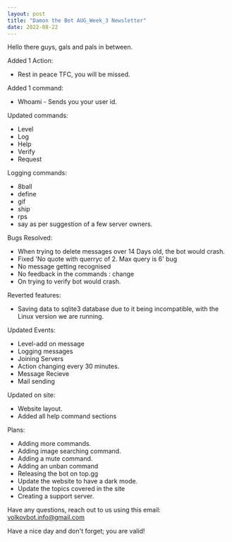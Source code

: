 ```yaml
---
layout: post
title: "Damon the Bot AUG_Week_3 Newsletter"
date: 2022-08-22
---
```


Hello there guys, gals and pals in between.

Added 1 Action:
  * Rest in peace TFC, you will be missed.

Added 1 command:
  * Whoami - Sends you your user id.

Updated commands:
  * Level
  * Log
  * Help
  * Verify
  * Request
 
Logging commands:
  * 8ball
  * define
  * gif
  * ship
  * rps
  * say
as per suggestion of a few server owners.

Bugs Resolved: 
  * When trying to delete messages over 14 Days old, the bot would crash.
  * Fixed 'No quote with querryc of 2. Max query is 6' bug
  * No message getting recognised
  * No feedback in the commands : change
  * On trying to verify bot would crash.

Reverted features:
  * Saving data to sqlite3 database due to it being incompatible, with the Linux version we are running.

Updated Events: 
  * Level-add on message
  * Logging messages
  * Joining Servers
  * Action changing every 30 minutes.
  * Message Recieve
  * Mail sending
 
Updated on site:
  * Website layout.
  * Added all help command sections

Plans: 
  * Adding more commands.
  * Adding image searching command.
  * Adding a mute command.
  * Adding an unban command
  * Releasing the bot on top.gg
  * Update the website to have a dark mode.
  * Update the topics covered in the site
  * Creating a support server.

Have any questions, reach out to us using this email: volkovbot.info@gmail.com

Have a nice day and don't forget; you are valid!